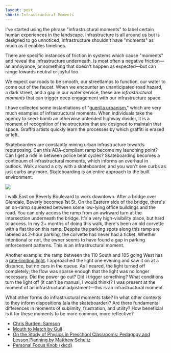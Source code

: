 ```yaml
---
layout: post
short: Infrastructural Moments
---
```


I've started using the phrase "infrastructural moments" to label certain human experiences in the landscape. Infrastructure is all around us but is designed to go unnoticed; infrastructure shouldn't have "moments" as much as it enables timelines. 

There are specific instances of friction in systems which cause "moments" and reveal the infrastructure underneath. Is most often a negative friction—an annoyance, or something that doesn't happen as expected—but can range towards neutral or joyful too. 

We expect our roads to be smooth, our streetlamps to function, our water to come out of the faucet. When we encounter an unanticipated road hazard, a dark street, and a gap in our water service, these are _infrastructural moments_ that can trigger deep engagement with our infrastructure space. 

I have collected some instantiations of "[guerilla urbanism](https://www.are.na/lukas-wp/guerrilla-urbanism)," which are very much examples of infrastructural moments. When individuals take the agency to seed-bomb an otherwise untended highway divider, it is a moment of recognition of the structures that are designed to maintain that space. Graffiti artists quickly learn the processes by which graffiti is erased or left. 

Skateboarders are constantly mining urban infrastructure towards repurposing. Can this ADA-compliant ramp become my launching point? Can I get a ride in between police beat cycles? Skateboarding becomes a continuum of infrastructural moments, which informs an overhaul in outlook. Walk around a city with a skateboarder, and you won't see curbs as just curbs any more. Skateboarding is an entire approach to the built environment. 

![](https://i.imgur.com/GKnmaNi.jpg)

I walk East on Beverly Boulevard to work downtown. After a bridge over Glendale, Beverly becomes 1st St. On the Eastern side of the bridge, there's an on-ramp squeezed between some low-lying office buildings and the road. You can only access the ramp from an awkward turn at the intersection underneath the bridge. It's a very high-visibility place, but hard to access. In my 2+ months of doing this walk, there's been an old corvette with a flat tire on this ramp. Despite the parking spots along this ramp are labeled as 2-hour parking, the corvette has never had a ticket. Whether intentional or not, the owner seems to have found a gap in parking enforcement patterns. This is an infrastructural moment. 

Another example: the ramp between the 110 South and 105 going West has a [rate-limiting light](https://en.wikipedia.org/wiki/Ramp_meter). I approached the light one evening and saw it on at a distance, but no cars in the queue. As I neared, the light turned off completely; the flow was sparse enough that the light was no longer necessary. Did the power go out? Did I trigger something? What conditions turn the light off (it can't be manual, I would think)? I was present at the moment of an infrastructural adjustment—this is an infrastructural moment. 

What other forms do infrastructural moments take? In what other contexts to they inform dispositions (ala the skateboarder)? Are there fundamental differences in moments of sublimity, frustration, and utility? How beneficial is it for these moments to be more common, more reflective? 

* [Chris Burden: Samson](http://www.zwirnerandwirth.com/exhibitions/2004/0904Burden/samson.html)
* [Mouth to Match by Gull](https://www.youtube.com/watch?v=L_LwQr8TaJU)
* [On the Study of Physics in Preschool Classrooms: Pedagogy and Lesson Planning by Matthew Schultz](https://ecotonemagazine.org/fiction/on-the-study-of-physics-in-preschool-classrooms-pedagogy-and-lesson-planning/)
* [Personal Focus Knob (xkcd)](https://xkcd.com/1796/)
